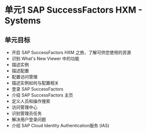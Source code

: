 # 单元1 SAP SuccessFactors HXM - Systems

## 单元目标

- 开启 SAP SuccessFactors HXM 之旅，了解可供您使用的资源
- 识别 What's New Viewer 中的功能
- 描述实例
- 描述配置
- 配置访问管理
- 描述实例如何与配置相关
- 登录 SAP SuccessFactors
- 介绍 SAP SuccessFactors 主页
- 定义人员和操作搜索
- 访问管理中心
- 识别管理员任务
- 解决用户登录问题
- 介绍 SAP Cloud Identity Authentication服务 (IAS)
